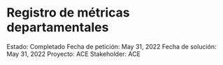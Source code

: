 # Registro de métricas departamentales

Estado: Completado
Fecha de petición: May 31, 2022
Fecha de solución: May 31, 2022
Proyecto: ACE
Stakeholder: ACE